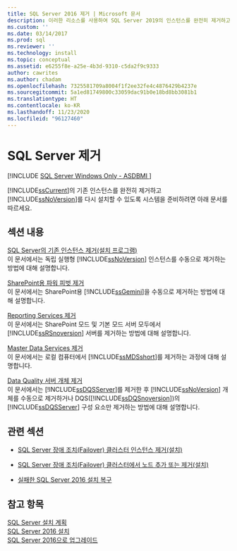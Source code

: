 ```yaml
---
title: SQL Server 2016 제거 | Microsoft 문서
description: 이러한 리소스를 사용하여 SQL Server 2019의 인스턴스를 완전히 제거하고 SQL Server를 다시 설치할 수 있도록 시스템을 준비합니다.
ms.custom: ''
ms.date: 03/14/2017
ms.prod: sql
ms.reviewer: ''
ms.technology: install
ms.topic: conceptual
ms.assetid: e6255f8e-a25e-4b3d-9310-c5da2f9c9333
author: cawrites
ms.author: chadam
ms.openlocfilehash: 7325581709a8004f1f2ee32fe4c4876429b4237e
ms.sourcegitcommit: 5a1ed81749800c33059dac91b0e18bd8bb3081b1
ms.translationtype: HT
ms.contentlocale: ko-KR
ms.lasthandoff: 11/23/2020
ms.locfileid: "96127460"
---
```

# <a name="uninstall-sql-server"></a>SQL Server 제거 
[!INCLUDE [SQL Server Windows Only - ASDBMI ](../../includes/applies-to-version/sql-windows-only-asdbmi.md)]

  [!INCLUDE[ssCurrent](../../includes/sscurrent-md.md)]의 기존 인스턴스를 완전히 제거하고 [!INCLUDE[ssNoVersion](../../includes/ssnoversion-md.md)]를 다시 설치할 수 있도록 시스템을 준비하려면 아래 문서를 따르세요.  
  
## <a name="in-this-section"></a>섹션 내용  
 [SQL Server의 기존 인스턴스 제거&#40;설치 프로그램&#41;](../../sql-server/install/uninstall-an-existing-instance-of-sql-server-setup.md)  
 이 문서에서는 독립 실행형 [!INCLUDE[ssNoVersion](../../includes/ssnoversion-md.md)] 인스턴스를 수동으로 제거하는 방법에 대해 설명합니다.  
  
 [SharePoint용 파워 피벗 제거](../../sql-server/install/uninstall-power-pivot-for-sharepoint.md)  
 이 문서에서는 SharePoint용 [!INCLUDE[ssGemini](../../includes/ssgemini-md.md)]을 수동으로 제거하는 방법에 대해 설명합니다.  
  
 [Reporting Services 제거](../../sql-server/install/uninstall-reporting-services.md)  
 이 문서에서는 SharePoint 모드 및 기본 모드 서버 모두에서 [!INCLUDE[ssRSnoversion](../../includes/ssrsnoversion-md.md)] 서버를 제거하는 방법에 대해 설명합니다.  
  
 [Master Data Services 제거](../../sql-server/install/uninstall-and-remove-master-data-services.md)  
 이 문서에서는 로컬 컴퓨터에서 [!INCLUDE[ssMDSshort](../../includes/ssmdsshort-md.md)]를 제거하는 과정에 대해 설명합니다.  
  
 [Data Quality 서버 개체 제거](../../sql-server/install/remove-data-quality-server-objects.md)  
 이 문서에서는 [!INCLUDE[ssDQSServer](../../includes/ssdqsserver-md.md)]를 제거한 후 [!INCLUDE[ssNoVersion](../../includes/ssnoversion-md.md)] 개체를 수동으로 제거하거나 DQS([!INCLUDE[ssDQSnoversion](../../includes/ssdqsnoversion-md.md)])의 [!INCLUDE[ssDQSServer](../../includes/ssdqsserver-md.md)] 구성 요소만 제거하는 방법에 대해 설명합니다.  
  
## <a name="related-sections"></a>관련 섹션  
  
-   [SQL Server 장애 조치(Failover) 클러스터 인스턴스 제거&#40;설치&#41;](../../sql-server/failover-clusters/install/remove-a-sql-server-failover-cluster-instance-setup.md)  
  
-   [SQL Server 장애 조치(Failover) 클러스터에서 노드 추가 또는 제거&#40;설치&#41;](../../sql-server/failover-clusters/install/add-or-remove-nodes-in-a-sql-server-failover-cluster-setup.md)  
  
-   [실패한 SQL Server 2016 설치 복구](../../database-engine/install-windows/repair-a-failed-sql-server-installation.md)  
  
## <a name="see-also"></a>참고 항목  
 [SQL Server 설치 계획](../../sql-server/install/planning-a-sql-server-installation.md)   
 [SQL Server 2016 설치](../../database-engine/install-windows/install-sql-server.md)   
 [SQL Server 2016으로 업그레이드](../../database-engine/install-windows/upgrade-sql-server.md)  
  
  
